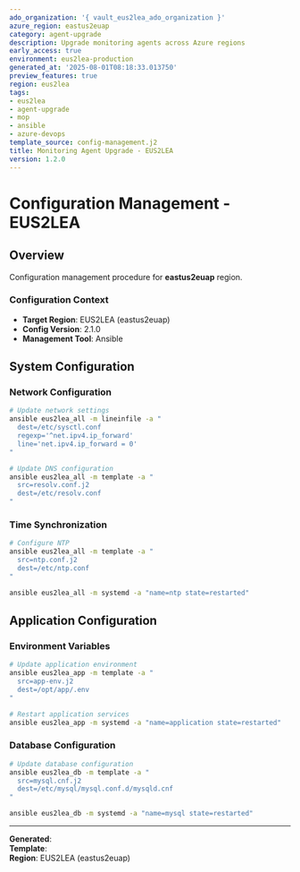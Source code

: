 ```yaml
---
ado_organization: '{ vault_eus2lea_ado_organization }'
azure_region: eastus2euap
category: agent-upgrade
description: Upgrade monitoring agents across Azure regions
early_access: true
environment: eus2lea-production
generated_at: '2025-08-01T08:18:33.013750'
preview_features: true
region: eus2lea
tags:
- eus2lea
- agent-upgrade
- mop
- ansible
- azure-devops
template_source: config-management.j2
title: Monitoring Agent Upgrade - EUS2LEA
version: 1.2.0
---
```



# Configuration Management - EUS2LEA

## Overview

Configuration management procedure for **eastus2euap** region.

### Configuration Context

- **Target Region**: EUS2LEA (eastus2euap)
- **Config Version**: 2.1.0
- **Management Tool**: Ansible

## System Configuration

### Network Configuration
```bash
# Update network settings
ansible eus2lea_all -m lineinfile -a "
  dest=/etc/sysctl.conf
  regexp='^net.ipv4.ip_forward'
  line='net.ipv4.ip_forward = 0'
"

# Update DNS configuration
ansible eus2lea_all -m template -a "
  src=resolv.conf.j2
  dest=/etc/resolv.conf
"
```

### Time Synchronization
```bash
# Configure NTP
ansible eus2lea_all -m template -a "
  src=ntp.conf.j2
  dest=/etc/ntp.conf
"

ansible eus2lea_all -m systemd -a "name=ntp state=restarted"
```

## Application Configuration

### Environment Variables
```bash
# Update application environment
ansible eus2lea_app -m template -a "
  src=app-env.j2
  dest=/opt/app/.env
"

# Restart application services
ansible eus2lea_app -m systemd -a "name=application state=restarted"
```

### Database Configuration
```bash
# Update database configuration
ansible eus2lea_db -m template -a "
  src=mysql.cnf.j2
  dest=/etc/mysql/mysql.conf.d/mysqld.cnf
"

ansible eus2lea_db -m systemd -a "name=mysql state=restarted"
```

---

**Generated**:   
**Template**:   
**Region**: EUS2LEA (eastus2euap)